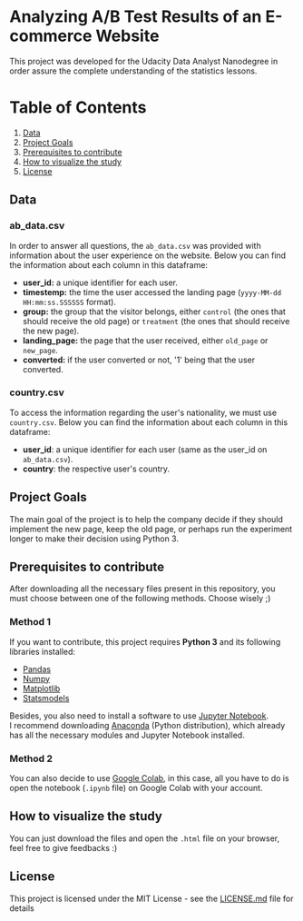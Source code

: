 # Analyzing A/B Test Results of an E-commerce Website

This project was developed for the Udacity Data Analyst Nanodegree in order assure the complete understanding of the statistics lessons.

# Table of Contents
1. [Data](#data)
2. [Project Goals](#goals)
3. [Prerequisites to contribute](#requisites)
4. [How to visualize the study](#visualize)
5. [License](#license)


<a name="data"></a>
## Data

### ab_data.csv
In order to answer all questions, the `ab_data.csv` was provided with information about the user experience on the website. Below you can find the information about each column in this dataframe:

* **user_id:** a unique identifier for each user.
* **timestemp:** the time the user accessed the landing page (`yyyy-MM-dd HH:mm:ss.SSSSSS` format).
* **group:** the group that the visitor belongs, either `control` (the ones that should receive the old page) or `treatment` (the ones that should receive the new page).
* **landing_page:** the page that the user received, either `old_page` or `new_page`.
* **converted:** if the user converted or not, '1' being that the user converted.

### country.csv
To access the information regarding the user's nationality, we must use `country.csv`. Below you can find the information about each column in this dataframe:

* **user_id**: a unique identifier for each user (same as the user_id on `ab_data.csv`).
* **country**: the respective user's country.

<a name="goals"></a>
## Project Goals
The main goal of the project is to help the company decide if they should implement the new page, keep the old page, or perhaps run the experiment longer to make their decision using Python 3.

<a name="requisites"></a>
## Prerequisites to contribute
After downloading all the necessary files present in this repository, you must choose between one of the following methods. Choose wisely ;)

### Method 1
If you want to contribute, this project requires **Python 3** and its following libraries installed:

* [Pandas](https://pandas.pydata.org/)
* [Numpy](https://numpy.org/)
* [Matplotlib](https://matplotlib.org/)
* [Statsmodels](https://www.statsmodels.org/stable/index.html)

Besides, you also need to install a software to use [Jupyter Notebook](https://jupyter.org/).  
I recommend downloading [Anaconda](https://www.anaconda.com/) (Python distribution), which already has all the necessary modules and Jupyter Notebook installed.

### Method 2
You can also decide to use [Google Colab](https://colab.research.google.com/), in this case, all you have to do is open the notebook (`.ipynb` file) on Google Colab with your account.

<a name="visualize"></a>
## How to visualize the study
You can just download the files and open the `.html` file on your browser, feel free to give feedbacks :)

<a name="license"></a>
## License
This project is licensed under the MIT License - see the [LICENSE.md](LICENSE.md) file for details


